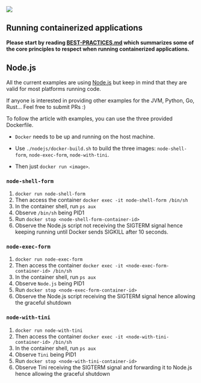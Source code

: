 <img src="https://github.com/antoine-coulon/running-containerized-apps/assets/43391199/2ba88460-572d-4043-9c24-3310158b8324">

## Running containerized applications

**Please start by reading [BEST-PRACTICES.md](./BEST-PRACTICES.md) which summarizes some of the core principles to respect when running containerized applications.**

## Node.js

All the current examples are using [Node.js](https://github.com/nodejs) but keep in mind that they are valid for most platforms running code.

If anyone is interested in providing other examples for the JVM, Python, Go, Rust... Feel free to submit PRs :) 

To follow the article with examples, you can use the three provided Dockerfile.

- `Docker` needs to be up and running on the host machine.

- Use `./nodejs/docker-build.sh` to build the three images: `node-shell-form`, `node-exec-form`, `node-with-tini`.

- Then just `docker run <image>`.

### `node-shell-form`

1. `docker run node-shell-form`
2. Then access the container `docker exec -it node-shell-form /bin/sh`
3. In the container shell, run `ps aux`
4. Observe `/bin/sh` being PID1
5. Run `docker stop <node-shell-form-container-id>`
6. Observe the Node.js script not receiving the SIGTERM signal hence keeping running until Docker sends SIGKILL after 10 seconds.

### `node-exec-form`

1. `docker run node-exec-form`
2. Then access the container `docker exec -it <node-exec-form-container-id> /bin/sh`
3. In the container shell, run `ps aux`
4. Observe `Node.js` being PID1
5. Run `docker stop <node-exec-form-container-id>`
6. Observe the Node.js script receiving the SIGTERM signal hence allowing the graceful shutdown 

### `node-with-tini`

1. `docker run node-with-tini`
2. Then access the container `docker exec -it <node-with-tini-container-id> /bin/sh`
3. In the container shell, run `ps aux`
4. Observe `Tini` being PID1
5. Run `docker stop <node-with-tini-container-id>`
6. Observe Tini receiving the SIGTERM signal and forwarding it to Node.js hence allowing the graceful shutdown 





